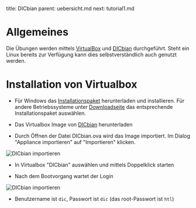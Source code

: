 title: DICbian
parent: uebersicht.md
next: tutorial1.md

# Allgemeines

Die Übungen werden mittels [VirtualBox](https://www.virtualbox.org/wiki/Downloads) und 
[DICbian](http://www.semiversus.com/DICbian.ova) durchgeführt. Steht ein Linux bereits zur Verfügung kann dies selbstverständlich
auch genutzt werden.

# Installation von Virtualbox

* Für Windows das [Installationspaket](http://download.virtualbox.org/virtualbox/5.0.14/VirtualBox-5.0.14-105127-Win.exe)
  herunterladen und installieren. Für andere Betriebssysteme unter [Downloadseite](https://www.virtualbox.org/wiki/Downloads)
  das entsprechende Installationspaket auswählen.

* Das Virtualbox Image von [DICbian](http://www.semiversus.com/DICbian.ova) herunterladen

* Durch Öffnen der Datei DICbian.ova wird das Image importiert. Im Dialog "Appliance importieren" auf "Importieren" klicken.

![DICbian importieren]({filename}dicbian_import.png)

* In Virtualbox "DICbian" auswählen und mittels Doppelklick starten

* Nach dem Bootvorgang wartet der Login

![DICbian importieren]({filename}dicbian_login.png)

* Benutzername ist `dic`, Passwort ist `dic` (das root-Passwort ist `htl`)
